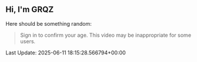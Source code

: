 ## Hi, I'm GRQZ
Here should be something random:  
> Sign in to confirm your age. This video may be inappropriate for some users.


Last Update: 2025-06-11 18:15:28.566794+00:00
